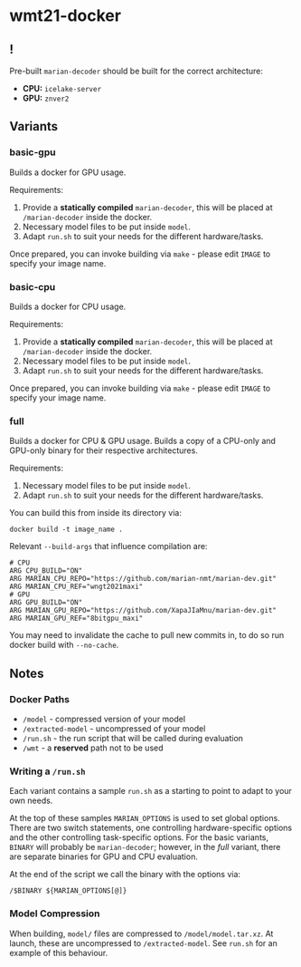 # wmt21-docker

## !
Pre-built `marian-decoder` should be built for the correct architecture:
  - **CPU:** `icelake-server`
  - **GPU:** `znver2`

## Variants
### basic-gpu
Builds a docker for GPU usage.

Requirements:
  1. Provide a **statically compiled** `marian-decoder`, this will be placed at `/marian-decoder` inside the docker.
  2. Necessary model files to be put inside `model`.
  3. Adapt `run.sh` to suit your needs for the different hardware/tasks.

Once prepared, you can invoke building via `make` - please edit `IMAGE` to specify your image name.

### basic-cpu
Builds a docker for CPU usage.

Requirements:
  1. Provide a **statically compiled** `marian-decoder`, this will be placed at `/marian-decoder` inside the docker.
  2. Necessary model files to be put inside `model`.
  3. Adapt `run.sh` to suit your needs for the different hardware/tasks.

Once prepared, you can invoke building via `make` - please edit `IMAGE` to specify your image name.

### full
Builds a docker for CPU & GPU usage. Builds a copy of a CPU-only and GPU-only binary for their respective architectures.

Requirements:
  1. Necessary model files to be put inside `model`.
  2. Adapt `run.sh` to suit your needs for the different hardware/tasks.

You can build this from inside its directory via:
```shell
docker build -t image_name .
```

Relevant `--build-args` that influence compilation are:
```shell
# CPU
ARG CPU_BUILD="ON"
ARG MARIAN_CPU_REPO="https://github.com/marian-nmt/marian-dev.git"
ARG MARIAN_CPU_REF="wngt2021maxi"
# GPU
ARG GPU_BUILD="ON"
ARG MARIAN_GPU_REPO="https://github.com/XapaJIaMnu/marian-dev.git"
ARG MARIAN_GPU_REF="8bitgpu_maxi"
```

You may need to invalidate the cache to pull new commits in, to do so run docker build  with `--no-cache`.

## Notes

### Docker Paths
 - `/model` - compressed version of your model
 - `/extracted-model` - uncompressed of your model
 - `/run.sh` - the run script that will be called during evaluation
 - `/wmt` - a **reserved** path not to be used

### Writing a `/run.sh`
Each variant contains a sample `run.sh` as a starting to point to adapt to your own needs.

At the top of these samples `MARIAN_OPTIONS` is used to set global options. There are two switch statements, one controlling hardware-specific options and the other controlling task-specific options. For the basic variants, `BINARY` will probably be `marian-decoder`; however, in the _full_ variant, there are separate binaries for GPU and CPU evaluation.

At the end of the script we call the binary with the options via:
```shell
/$BINARY ${MARIAN_OPTIONS[@]}
```

### Model Compression
When building, `model/` files are compressed to `/model/model.tar.xz`. At launch, these are uncompressed to `/extracted-model`. See `run.sh` for an example of this behaviour.

